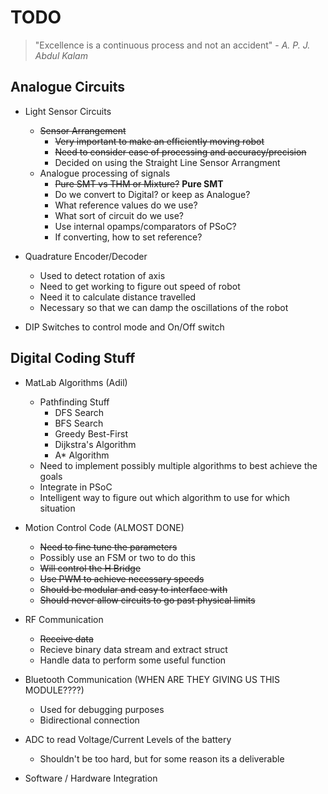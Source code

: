 # TODO

> "Excellence is a continuous process and not an accident" - *A. P. J. Abdul Kalam*

## Analogue Circuits

* Light Sensor Circuits
    * ~~Sensor Arrangement~~
        * ~~Very important to make an efficiently moving robot~~
        * ~~Need to consider ease of processing and accuracy/precision~~
        * Decided on using the Straight Line Sensor Arrangment
    * Analogue processing of signals
        * ~~Pure SMT vs THM or Mixture?~~ **Pure SMT**
        * Do we convert to Digital? or keep as Analogue?
        * What reference values do we use?
        * What sort of circuit do we use?
        * Use internal opamps/comparators of PSoC?
        * If converting, how to set reference?

* Quadrature Encoder/Decoder
    * Used to detect rotation of axis
    * Need to get working to figure out speed of robot
    * Need it to calculate distance travelled
    * Necessary so that we can damp the oscillations of the robot

* DIP Switches to control mode and On/Off switch

## Digital Coding Stuff

* MatLab Algorithms (Adil)
    * Pathfinding Stuff
        * DFS Search
        * BFS Search
        * Greedy Best-First
        * Dijkstra's Algorithm
        * A* Algorithm
    * Need to implement possibly multiple algorithms to best achieve the goals
    * Integrate in PSoC
    * Intelligent way to figure out which algorithm to use for which situation

* Motion Control Code (ALMOST DONE)
    * ~~Need to fine tune the parameters~~
    * Possibly use an FSM or two to do this
    * ~~Will control the H Bridge~~
    * ~~Use PWM to achieve necessary speeds~~
    * ~~Should be modular and easy to interface with~~
    * ~~Should never allow circuits to go past physical limits~~

* RF Communication
    * ~~Receive data~~
    * Recieve binary data stream and extract struct
    * Handle data to perform some useful function

* Bluetooth Communication (WHEN ARE THEY GIVING US THIS MODULE????)
    * Used for debugging purposes
    * Bidirectional connection

* ADC to read Voltage/Current Levels of the battery
    * Shouldn't be too hard, but for some reason its a deliverable

* Software / Hardware Integration